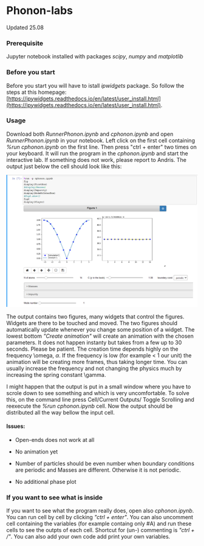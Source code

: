 # Phonon-labs
Updated 25.08
### Prerequisite
Jupyter notebook installed with packages *scipy*, *numpy* and *matplotlib*
### Before you start
Before you start you will have to istall *ipwidgets* package. So follow the steps at this homepage:[https://ipywidgets.readthedocs.io/en/latest/user_install.html](https://ipywidgets.readthedocs.io/en/latest/user_install.html).

### Usage
Download both *RunnerPhonon.ipynb* and *cphonon.ipynb* and open *RunnerPhonon.ipynb* in your notebook.
Left click on the first cell containing *%run cphonon.ipynb* on the first line. Then press "ctrl + enter" two times on your keyboard. It will run the program in the *cphonon.ipynb* and start the interactive lab. If something does not work, please report to Andris.
The output just below the cell should look like this:

![alt text](https://github.com/AndrissP/Phonon-labs/blob/master/Example.png "Logo Title Text 1")

The output contains two figures, many widgets that control the figures. Widgets are there to be touched and moved. The two figures should automatically update whenever you change some position of a widget. The lowest bottom *"Create animation"* will create an animation with the chosen parameters. It does not happen instanty but takes from a few up to 30 seconds. Please be patient. The creation time depends highly on the frequency \omega, $\alpha$. If the frequency is low (for example < 1 our unit) the animation will be creating more frames, thus taking longer time. You can usually increase the frequency and not changing the physics much by increasing the spring constant \gamma. 

I might happen that the output is put in a small window where you have to scrole down to see something and which is very uncomfortable. To solve this, on the command line press Cell/Current Outputs/ Toggle Scrolling and reexecute the *%run cphonon.ipynb* cell. Now the output should be distributed all the way bellow the input cell.


#### Issues:
* Open-ends does not work at all

* No animation yet

* Number of particles should be even number when boundary conditions are periodic and Masses are different. Otherwise it is not periodic.

* No additional phase plot

### If you want to see what is inside
If you want to see what the program really does, open also *cphonon.ipynb*. You can run cell by cell by clicking *"ctrl + enter"*. You can also uncomment cell containing the variables (for example containg only #A) and run these cells to see the outpts of each cell. Shortcut for (un-) commenting is *"ctrl + /"*. You can also add your own code add print your own variables. 
